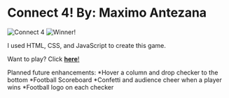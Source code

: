 # Connect 4! By: Maximo Antezana

![Connect 4](https://i.imgur.com/LV4XXxE.png)
![Winner!](https://i.imgur.com/NSUCDcP.png)

I used HTML, CSS, and JavaScript to create this game.

Want to play? Click [**here**!](https://mantezana1998.github.io/connectfour/)

Planned future enhancements:
*Hover a column and drop checker to the bottom
*Football Scoreboard
*Confetti and audience cheer when a player wins
*Football logo on each checker